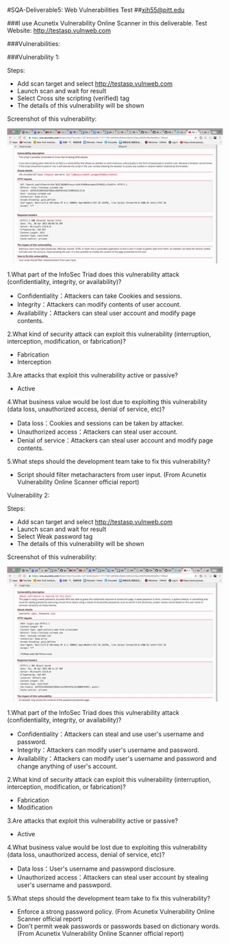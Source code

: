 #SQA-Deliverable5: Web Vulnerabilities Test
##xih55@pitt.edu

###I use Acunetix Vulnerability Online Scanner in this deliverable.
Test Website: http://testasp.vulnweb.com
    
###Vulnerabilities:

###Vulnerability 1:
    
Steps:
* Add scan target and select http://testasp.vulnweb.com
* Launch scan and wait for result
* Select Cross site scripting (verified) tag
* The details of this vulnerability will be shown
    
Screenshot of this vulnerability:
    
![image](https://github.com/JamesHuang0301/SQA-Deliverable5/blob/master/Screen%20Shot%202016-11-15%20at%2011.37.12%20PM.png)

1.What part of the InfoSec Triad does this vulnerability attack (confidentiality, integrity, or availability)?
* Confidentiality：Attackers can take Cookies and sessions. 
* Integrity：Attackers can modify contents of user account.
* Availability：Attackers can steal user account and modify page contents.

2.What kind of security attack can exploit this vulnerability (interruption, interception, modification, or fabrication)?
* Fabrication
* Interception

3.Are attacks that exploit this vulnerability active or passive?
* Active

4.What business value would be lost due to exploiting this vulnerability (data loss, unauthorized access, denial of service, etc)?
* Data loss：Cookies and sessions can be taken by attacker.
* Unauthorized access：Attackers can steal user account.
* Denial of service：Attackers can steal user account and modify page contents.

5.What steps should the development team take to fix this vulnerability?
* Script should filter metacharacters from user input. (From Acunetix Vulnerability Online Scanner official report)



Vulnerability 2:
    
Steps:
* Add scan target and select http://testasp.vulnweb.com
* Launch scan and wait for result
* Select Weak password tag
* The details of this vulnerability will be shown
    
Screenshot of this vulnerability:
    
![image](https://github.com/JamesHuang0301/SQA-Deliverable5/blob/master/Screen%20Shot%202016-11-15%20at%2011.41.44%20PM.png)

1.What part of the InfoSec Triad does this vulnerability attack (confidentiality, integrity, or availability)?
* Confidentiality：Attackers can steal and use user's username and password.
* Integrity：Attackers can modify user's username and password.
* Availability：Attackers can modify user's username and password and change anything of user's account.

2.What kind of security attack can exploit this vulnerability (interruption, interception, modification, or fabrication)?
* Fabrication
* Modification

3.Are attacks that exploit this vulnerability active or passive?
* Active

4.What business value would be lost due to exploiting this vulnerability (data loss, unauthorized access, denial of service, etc)?
* Data loss：User's username and passwpord disclosure.
* Unauthorized access：Attackers can steal user account by stealing user's username and passwpord.

5.What steps should the development team take to fix this vulnerability?
* Enforce a strong password policy. (From Acunetix Vulnerability Online Scanner official report)
* Don't permit weak passwords or passwords based on dictionary words. (From Acunetix Vulnerability Online Scanner official report)





